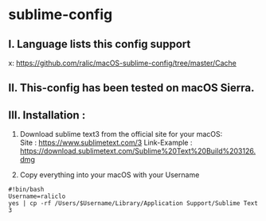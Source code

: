 # sublime-config

## I. Language lists this config support
  x: https://github.com/ralic/macOS-sublime-config/tree/master/Cache
## II. This-config has been tested on macOS Sierra.
 
## III. Installation :
  1. Download sublime text3 from the official site for your macOS:  
  Site : https://www.sublimetext.com/3
  Link-Example : https://download.sublimetext.com/Sublime%20Text%20Build%203126.dmg

  2. Copy everything into your macOS with your Username

```
#!bin/bash
Username=raliclo
yes | cp -rf /Users/$Username/Library/Application Support/Sublime Text 3
```
